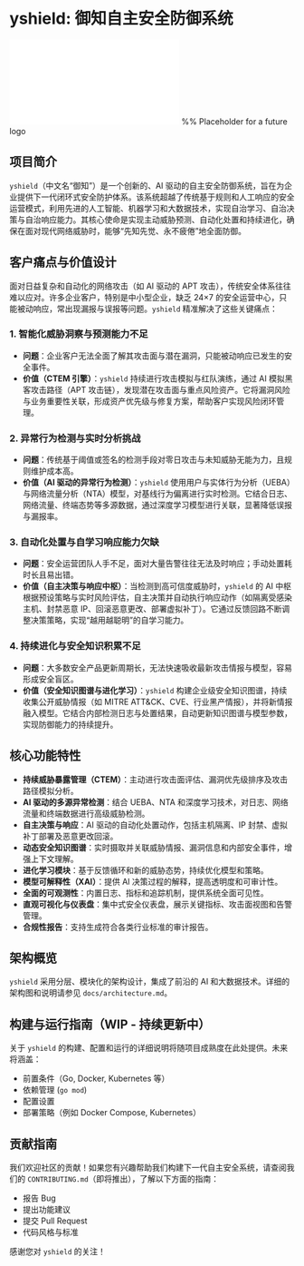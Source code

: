 # yshield: 御知自主安全防御系统

![README English](README.md) %% Placeholder for a future logo

## 项目简介

`yshield`（中文名“御知”）是一个创新的、AI 驱动的自主安全防御系统，旨在为企业提供下一代闭环式安全防护体系。该系统超越了传统基于规则和人工响应的安全运营模式，利用先进的人工智能、机器学习和大数据技术，实现自治学习、自治决策与自治响应能力。其核心使命是实现主动威胁预测、自动化处置和持续进化，确保在面对现代网络威胁时，能够“先知先觉、永不疲倦”地全面防御。

## 客户痛点与价值设计

面对日益复杂和自动化的网络攻击（如 AI 驱动的 APT 攻击），传统安全体系往往难以应对。许多企业客户，特别是中小型企业，缺乏 24×7 的安全运营中心，只能被动响应，常出现漏报与误报等问题。`yshield` 精准解决了这些关键痛点：

### 1. 智能化威胁洞察与预测能力不足
*   **问题**：企业客户无法全面了解其攻击面与潜在漏洞，只能被动响应已发生的安全事件。
*   **价值（CTEM 引擎）**：`yshield` 持续进行攻击模拟与红队演练，通过 AI 模拟黑客攻击路径（APT 攻击链），发现潜在攻击面与重点风险资产。它将漏洞风险与业务重要性关联，形成资产优先级与修复方案，帮助客户实现风险闭环管理。

### 2. 异常行为检测与实时分析挑战
*   **问题**：传统基于阈值或签名的检测手段对零日攻击与未知威胁无能为力，且规则维护成本高。
*   **价值（AI 驱动的异常行为检测）**：`yshield` 使用用户与实体行为分析（UEBA）与网络流量分析（NTA）模型，对基线行为偏离进行实时检测。它结合日志、网络流量、终端态势等多源数据，通过深度学习模型进行关联，显著降低误报与漏报率。

### 3. 自动化处置与自学习响应能力欠缺
*   **问题**：安全运营团队人手不足，面对大量告警往往无法及时响应；手动处置耗时长且易出错。
*   **价值（自主决策与响应中枢）**：当检测到高可信度威胁时，`yshield` 的 AI 中枢根据预设策略与实时风险评估，自主决策并自动执行响应动作（如隔离受感染主机、封禁恶意 IP、回滚恶意更改、部署虚拟补丁）。它通过反馈回路不断调整决策策略，实现“越用越聪明”的自学习能力。

### 4. 持续进化与安全知识积累不足
*   **问题**：大多数安全产品更新周期长，无法快速吸收最新攻击情报与模型，容易形成安全盲区。
*   **价值（安全知识图谱与进化学习）**：`yshield` 构建企业级安全知识图谱，持续收集公开威胁情报（如 MITRE ATT&CK、CVE、行业黑产情报），并将新情报融入模型。它结合内部检测日志与处置结果，自动更新知识图谱与模型参数，实现防御能力的持续提升。

## 核心功能特性

*   **持续威胁暴露管理（CTEM）**：主动进行攻击面评估、漏洞优先级排序及攻击路径模拟分析。
*   **AI 驱动的多源异常检测**：结合 UEBA、NTA 和深度学习技术，对日志、网络流量和终端数据进行高级威胁检测。
*   **自主决策与响应**：AI 驱动的自动化处置动作，包括主机隔离、IP 封禁、虚拟补丁部署及恶意更改回滚。
*   **动态安全知识图谱**：实时摄取并关联威胁情报、漏洞信息和内部安全事件，增强上下文理解。
*   **进化学习模块**：基于反馈循环和新的威胁态势，持续优化模型和策略。
*   **模型可解释性（XAI）**：提供 AI 决策过程的解释，提高透明度和可审计性。
*   **全面的可观测性**：内置日志、指标和追踪机制，提供系统全面可见性。
*   **直观可视化与仪表盘**：集中式安全仪表盘，展示关键指标、攻击面视图和告警管理。
*   **合规性报告**：支持生成符合各类行业标准的审计报告。

## 架构概览

`yshield` 采用分层、模块化的架构设计，集成了前沿的 AI 和大数据技术。详细的架构图和说明请参见 `docs/architecture.md`。

## 构建与运行指南（WIP - 持续更新中）

关于 `yshield` 的构建、配置和运行的详细说明将随项目成熟度在此处提供。未来将涵盖：

*   前置条件（Go, Docker, Kubernetes 等）
*   依赖管理 (`go mod`)
*   配置设置
*   部署策略（例如 Docker Compose, Kubernetes）

## 贡献指南

我们欢迎社区的贡献！如果您有兴趣帮助我们构建下一代自主安全系统，请查阅我们的 `CONTRIBUTING.md`（即将推出），了解以下方面的指南：

*   报告 Bug
*   提出功能建议
*   提交 Pull Request
*   代码风格与标准

感谢您对 `yshield` 的关注！